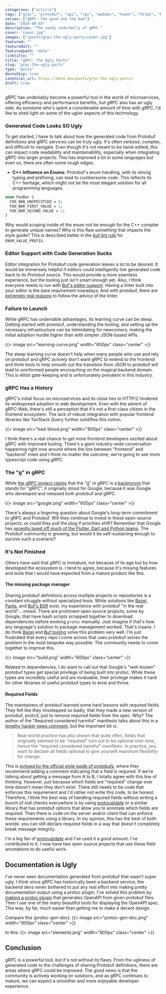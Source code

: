 ```yaml
---
categories: ["article"]
tags: ["grpc", "protobuf", "api", "rpc", "webdev", "humor", "http2", "http3"]
series: ["gRPC: the good and the bad"]
date: "2024-09-03"
description: "The seedy underbelly of gRPC."
cover: "cover.jpg"
images: ["/posts/grpc-the-ugly-parts/cover.jpg"]
featured: ""
featuredalt: ""
featuredpath: "date"
linktitle: ""
title: "gRPC: The Ugly Parts"
slug: "grpc-the-ugly-parts"
type: "posts"
devtoSkip: true
canonical_url: https://kmcd.dev/posts/grpc-the-ugly-parts/
draft: true
---
```


gRPC has undeniably become a powerful tool in the world of microservices, offering efficiency and performance benefits, but gRPC also has an ugly side. As someone who's spent a considerable amount of time with gRPC, I'd like to shed light on some of the uglier aspects of this technology.

### Generated Code Looks SO Ugly
To get started, I have to talk about how the generated code from Protobuf definitions and gRPC services can be truly ugly. It's often verbose, complex, and difficult to navigate. Even though it's not meant to be hand-edited, this can impact code readability and maintainability, especially when integrating gRPC into larger projects. This has improved a lot in some languages but even so, there are often some rough edges.

- **C++ Influence on Enums:** Protobuf's enum handling, with its strong typing and prefixing, can lead to cumbersome code. This reflects its C++ heritage, which might not be the most elegant solution for all programming languages.

```protobuf
enum FooBar {
  FOO_BAR_UNSPECIFIED = 0;
  FOO_BAR_FIRST_VALUE = 1;
  FOO_BAR_SECOND_VALUE = 2;
}
```
Why would scoping inside of the enum not be enough for the C++ compiler to generate unique names? Why is this flaw something that impacts the style guide? This is described better in the [buf lint rule](https://buf.build/docs/lint/rules#enum_value_prefix) for `ENUM_VALUE_PREFIX`.

### Editor Support with Code Generation Sucks
Editor integration for Protobuf code generation leaves a lot to be desired. It would be immensely helpful if editors could intelligently link generated code back to its Protobuf source. This would provide a more seamless experience, but the tooling just isn't smart enough yet. Also, I think everyone needs to run with [Buf's editor support](https://buf.build/docs/editor-integration). Having a linter built into your editor is the bare requirement nowadays. And with protobuf, there are [extremely real reasons](https://buf.build/docs/lint/rules) to follow the advice of the linter.

### Failure to Launch
While gRPC has undeniable advantages, its learning curve can be steep. Getting started with protobuf, understanding the tooling, and setting up the necessary infrastructure can be intimidating for newcomers, making the initial adoption hurdle higher than with simpler JSON-based APIs.

{{< image src="learning-curve.png" width="600px" class="center" >}}

The steep learning curve doesn't help when many people who use and rely on protobuf and gRPC actively don't want gRPC to extend to the frontend and think tools to help smooth out the transition from JSON to protobuf will lead to uninformed people encroaching on the magical backend domain. This is elitist gate-keeping and is unfortunately prevalent in this industry.

### gRPC Has a History
gRPC's initial focus on microservices and its close ties to HTTP/2 hindered its widespread adoption in web development. Even with the advent of gRPC-Web, there's still a perception that it's not a first-class citizen in the frontend ecosystem. The lack of robust integration with popular frontend libraries like TanStack Query further solidifies this notion.

{{< image src="bad-blood.png" width="800px" class="center" >}}

I think there's a real chance to get more frontend developers excited about gRPC with improved tooling. There's a giant industry-wide conversation happening right now around where the line between "frontend" and "backend" meet and I think no matter the outcome, we're going to see more typescript code using gRPC.

### The "g" in gRPC
While [the gRPC project claims](https://grpc.io/docs/what-is-grpc/faq/#what-does-grpc-stand-for) that the "g" in gRPC is a [backronym](https://en.wikipedia.org/wiki/Backronym) that stands for "gRPC", it originally stood for Google, because it was Google who developed and released both protobuf and gRPC.

{{< image src="google.png" width="600px" class="center" >}}

There's always a lingering question about Google's long-term commitment to gRPC and Protobuf. Will they continue to invest in these open-source projects, or could they pull the plug if priorities shift? Remember that Google has [recently layed off much of the Flutter, Dart and Python teams](https://techcrunch.com/2024/05/01/google-lays-off-staff-from-flutter-dart-python-weeks-before-its-developer-conference/). The Protobuf community is growing, but would it be self-sustaining enough to survive such a scenario?

### It's Not Finished
Others have said that gRPC is immature, not because of its age but by how developed the ecosystem is. I tend to agree, because it's missing features and tools that I would have expected from a mature product like this.

#### The missing package manager
Sharing protobuf definitions across multiple projects or repositories is a constant struggle without specialized tools. While solutions like [Bazel](https://bazel.build/reference/be/protocol-buffer), [Pants](https://www.pantsbuild.org/2.21/docs/go/integrations/protobuf), and [Buf's BSR](https://buf.build/product/bsr) exist, my experience with protobuf "in the real world"... mixed. There are prominent open source projects, some by Google, that have bash scripts scrapped together to download dependencies before evoking `protoc` manually. Just imagine if that's how any language's solution to package management worked. That's insane. I do think [Bazel](https://grpc.io/blog/bazel-rules-protobuf/) and [Buf tooling](https://buf.build/docs/ecosystem/cli-overview) solve this problem very well. I'm just frustrated that every repo I come across that uses protobuf solves the problem in the most bespoke way possible. The community needs to come together to improve this.

{{< image src="build.png" width="600px" class="center" >}}

Related to dependencies, I do want to call out that Google's "well-known" protobuf types get special privilege of being built into protoc. While these types are incredibly useful and are invaluable, their privilege makes it hard for other libraries of useful protobuf types to exist and thrive.

#### Required Fields
The maintainers of protobuf learned some hard lessons with required fields. They felt like they misstepped so badly, that they made a new version of protobuf, proto3, just to remove required fields from the spec. Why? The author of the "Required considered harmful" manifesto talks about this in a [lengthy hacker news comment](https://news.ycombinator.com/item?id=18190005), but the important bit is:

> Real-world practice has also shown that quite often, fields that originally seemed to be "required" turn out to be optional over time, hence the "required considered harmful" manifesto. In practice, you want to declare all fields optional to give yourself maximum flexibility for change.

This is [echoed by the official style guide of protobufs](https://protobuf.dev/programming-guides/dos-donts/#add-required), where they recommend adding a comment indicating that a field is required. If we're talking about getting a message from A to B, I totally agree with this line of thinking. However, just because which fields are "required" change over time doesn't mean they don't exist. There still needs to be code that enforces this requirement and I'd rather not write this code, to be honest. Therefore, I think the best way of handling required fields without writing a bunch of null checks everywhere is by using [protovalidate](https://github.com/bufbuild/protovalidate) or a similar library that has protobuf options that allow you to annotate which fields are required. Then there is code on the server and/or client that can enforce these requirements using a library. In my opinion, this has the best of both worlds: you can still declare required fields in a way that doesn't completely break message integrity.

I'm a big fan of [protovalidate](https://github.com/bufbuild/protovalidate) and I've used it a good amount. I've contributed to it. I now have two open source projects that use these field annotations to do useful work.

## Documentation is Ugly
I've never seen documentation generated from protobuf that wasn't super ugly. I think since gRPC has historically been a backend service, the backend devs never bothered to put any real effort into making pretty documentation output using a protoc plugin. I've solved this problem by [making a protoc plugin](https://github.com/sudorandom/protoc-gen-connect-openapi) that generates OpenAPI from given protobuf files. Then I use one of the many beautiful tools for displaying the OpenAPI spec. This was, by far, much easier than getting me to make a decent design.

Compare this (protoc-gen-doc):
{{< image src="protoc-gen-doc.png" width="800px" class="center" >}}

to this:
{{< image src="elements.png" width="800px" class="center" >}}

## Conclusion
gRPC is a powerful tool, but it's not without its flaws. From the ugliness of generated code to the challenges of sharing Protobuf definitions, there are areas where gRPC could be improved. The good news is that the community is actively working on solutions, and as gRPC continues to mature, we can expect a smoother and more enjoyable developer experience. 
